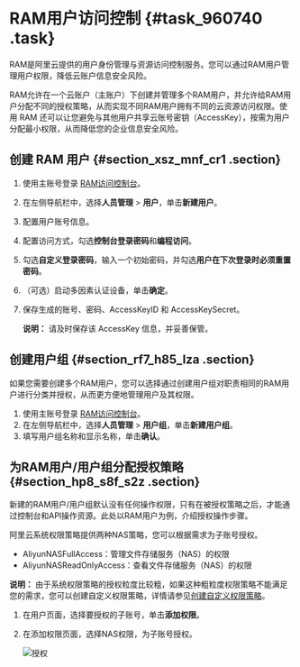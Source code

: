 # RAM用户访问控制 {#task_960740 .task}

RAM是阿里云提供的用户身份管理与资源访问控制服务。您可以通过RAM用户管理用户权限，降低云账户信息安全风险。

RAM允许在一个云账户（主账户）下创建并管理多个RAM用户，并允许给RAM用户分配不同的授权策略，从而实现不同RAM用户拥有不同的云资源访问权限。使用 RAM 还可以让您避免与其他用户共享云账号密钥（AccessKey），按需为用户分配最小权限，从而降低您的企业信息安全风险。

## 创建 RAM 用户 {#section_xsz_mnf_cr1 .section}

1.  使用主账号登录 [RAM访问控制台](https://ram.console.aliyun.com/overview)。
2.  在左侧导航栏中，选择**人员管理** \> **用户**，单击**新建用户**。
3.  配置用户账号信息。
4.  配置访问方式，勾选**控制台登录密码**和**编程访问**。
5.  勾选**自定义登录密码**，输入一个初始密码，并勾选**用户在下次登录时必须重置密码**。
6.  （可选）启动多因素认证设备，单击**确定**。
7.  保存生成的账号、密码、AccessKeyID 和 AccessKeySecret。 

    **说明：** 请及时保存该 AccessKey 信息，并妥善保管。


## 创建用户组 {#section_rf7_h85_lza .section}

如果您需要创建多个RAM用户，您可以选择通过创建用户组对职责相同的RAM用户进行分类并授权，从而更方便地管理用户及其权限。

1.  使用主账号登录 [RAM访问控制台](https://ram.console.aliyun.com/overview)。
2.  在左侧导航栏中，选择**人员管理** \> **用户组**，单击**新建用户组**。
3.  填写用户组名称和显示名称，单击**确认**。

## 为RAM用户/用户组分配授权策略 {#section_hp8_s8f_s2z .section}

新建的RAM用户/用户组默认没有任何操作权限，只有在被授权策略之后，才能通过控制台和API操作资源。此处以RAM用户为例，介绍授权操作步骤。

阿里云系统权限策略提供两种NAS策略，您可以根据需求为子账号授权。

-   AliyunNASFullAccess：管理文件存储服务（NAS）的权限
-   AliyunNASReadOnlyAccess：查看文件存储服务（NAS）的权限

**说明：** 由于系统权限策略的授权粒度比较粗，如果这种粗粒度权限策略不能满足您的需求，您可以创建自定义权限策略，详情请参见[创建自定义权限策略](intl.zh-CN/控制台用户指南/管理权限/创建自定义权限策略.md#)。

1.  在用户页面，选择要授权的子账号，单击**添加权限**。
2.  在添加权限页面，选择NAS权限，为子账号授权。 

    ![授权](http://static-aliyun-doc.oss-cn-hangzhou.aliyuncs.com/assets/img/518950/156576571449216_zh-CN.png)


